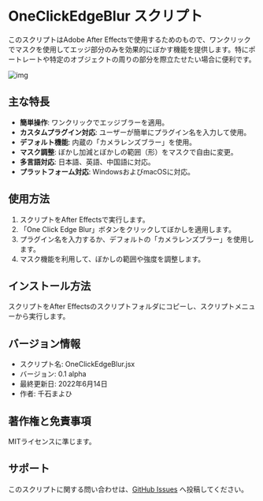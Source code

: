 # OneClickEdgeBlur スクリプト

このスクリプトはAdobe After Effectsで使用するためのもので、ワンクリックでマスクを使用してエッジ部分のみを効果的にぼかす機能を提供します。特にポートレートや特定のオブジェクトの周りの部分を際立たせたい場合に便利です。


![img](https://github.com/ChenxingM/One-Click-Edge-Blur/blob/main/screenshots/sc.png) 

## 主な特長

- **簡単操作**: ワンクリックでエッジブラーを適用。
- **カスタムプラグイン対応**: ユーザーが簡単にプラグイン名を入力して使用。
- **デフォルト機能**: 内蔵の「カメラレンズブラー」を使用。
- **マスク調整**: ぼかし加減とぼかしの範囲（形）をマスクで自由に変更。
- **多言語対応**: 日本語、英語、中国語に対応。
- **プラットフォーム対応**: WindowsおよびmacOSに対応。

## 使用方法

1. スクリプトをAfter Effectsで実行します。
2. 「One Click Edge Blur」ボタンをクリックしてぼかしを適用します。
3. プラグイン名を入力するか、デフォルトの「カメラレンズブラー」を使用します。
4. マスク機能を利用して、ぼかしの範囲や強度を調整します。

## インストール方法

スクリプトをAfter Effectsのスクリプトフォルダにコピーし、スクリプトメニューから実行します。

## バージョン情報

- スクリプト名: OneClickEdgeBlur.jsx
- バージョン: 0.1 alpha
- 最終更新日: 2022年6月14日
- 作者: 千石まよひ

## 著作権と免責事項

MITライセンスに準じます。

## サポート

このスクリプトに関する問い合わせは、[GitHub Issues](https://github.com/ChenxingM/One-Click-Edge-Blur/issues) へ投稿してください。



